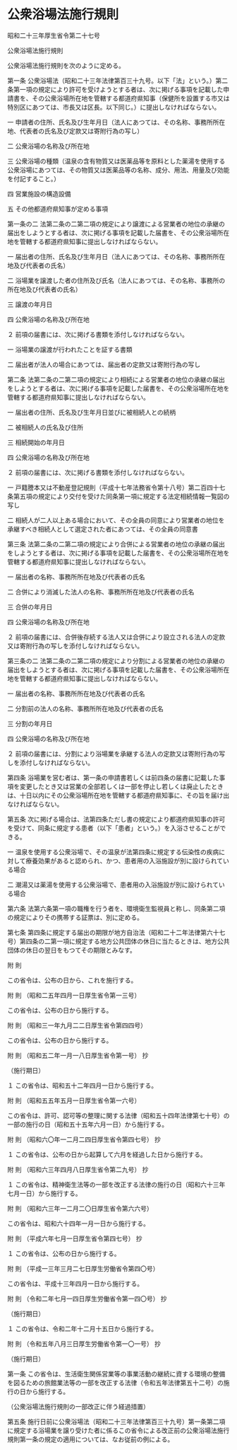 # 公衆浴場法施行規則

昭和二十三年厚生省令第二十七号

公衆浴場法施行規則

公衆浴場法施行規則を次のように定める。

第一条 公衆浴場法（昭和二十三年法律第百三十九号。以下「法」という。）第二条第一項の規定により許可を受けようとする者は、次に掲げる事項を記載した申請書を、その公衆浴場所在地を管轄する都道府県知事（保健所を設置する市又は特別区にあつては、市長又は区長。以下同じ。）に提出しなければならない。

一 申請者の住所、氏名及び生年月日（法人にあつては、その名称、事務所所在地、代表者の氏名及び定款又は寄附行為の写し）

二 公衆浴場の名称及び所在地

三 公衆浴場の種類（温泉の含有物質又は医薬品等を原料とした薬湯を使用する公衆浴場にあつては、その物質又は医薬品等の名称、成分、用法、用量及び効能を付記すること。）

四 営業施設の構造設備

五 その他都道府県知事が定める事項

第一条の二 法第二条の二第二項の規定により譲渡による営業者の地位の承継の届出をしようとする者は、次に掲げる事項を記載した届書を、その公衆浴場所在地を管轄する都道府県知事に提出しなければならない。

一 届出者の住所、氏名及び生年月日（法人にあつては、その名称、事務所所在地及び代表者の氏名）

二 浴場業を譲渡した者の住所及び氏名（法人にあつては、その名称、事務所の所在地及び代表者の氏名）

三 譲渡の年月日

四 公衆浴場の名称及び所在地

２ 前項の届書には、次に掲げる書類を添付しなければならない。

一 浴場業の譲渡が行われたことを証する書類

二 届出者が法人の場合にあつては、届出者の定款又は寄附行為の写し

第二条 法第二条の二第二項の規定により相続による営業者の地位の承継の届出をしようとする者は、次に掲げる事項を記載した届書を、その公衆浴場所在地を管轄する都道府県知事に提出しなければならない。

一 届出者の住所、氏名及び生年月日並びに被相続人との続柄

二 被相続人の氏名及び住所

三 相続開始の年月日

四 公衆浴場の名称及び所在地

２ 前項の届書には、次に掲げる書類を添付しなければならない。

一 戸籍謄本又は不動産登記規則（平成十七年法務省令第十八号）第二百四十七条第五項の規定により交付を受けた同条第一項に規定する法定相続情報一覧図の写し

二 相続人が二人以上ある場合において、その全員の同意により営業者の地位を承継すべき相続人として選定された者にあつては、その全員の同意書

第三条 法第二条の二第二項の規定により合併による営業者の地位の承継の届出をしようとする者は、次に掲げる事項を記載した届書を、その公衆浴場所在地を管轄する都道府県知事に提出しなければならない。

一 届出者の名称、事務所所在地及び代表者の氏名

二 合併により消滅した法人の名称、事務所所在地及び代表者の氏名

三 合併の年月日

四 公衆浴場の名称及び所在地

２ 前項の届書には、合併後存続する法人又は合併により設立される法人の定款又は寄附行為の写しを添付しなければならない。

第三条の二 法第二条の二第二項の規定により分割による営業者の地位の承継の届出をしようとする者は、次に掲げる事項を記載した届書を、その公衆浴場所在地を管轄する都道府県知事に提出しなければならない。

一 届出者の名称、事務所所在地及び代表者の氏名

二 分割前の法人の名称、事務所所在地及び代表者の氏名

三 分割の年月日

四 公衆浴場の名称及び所在地

２ 前項の届書には、分割により浴場業を承継する法人の定款又は寄附行為の写しを添付しなければならない。

第四条 浴場業を営む者は、第一条の申請書若しくは前四条の届書に記載した事項を変更したとき又は営業の全部若しくは一部を停止し若しくは廃止したときは、十日以内にその公衆浴場所在地を管轄する都道府県知事に、その旨を届け出なければならない。

第五条 次に掲げる場合は、法第四条ただし書の規定により都道府県知事の許可を受けて、同条に規定する患者（以下「患者」という。）を入浴させることができる。

一 温泉を使用する公衆浴場で、その温泉が法第四条に規定する伝染性の疾病に対して療養効果があると認められ、かつ、患者用の入浴施設が別に設けられている場合

二 潮湯又は薬湯を使用する公衆浴場で、患者用の入浴施設が別に設けられている場合

第六条 法第六条第一項の職権を行う者を、環境衛生監視員と称し、同条第二項の規定によりその携帯する証票は、別に定める。

第七条 第四条に規定する届出の期限が地方自治法（昭和二十二年法律第六十七号）第四条の二第一項に規定する地方公共団体の休日に当たるときは、地方公共団体の休日の翌日をもつてその期限とみなす。

附 則

この省令は、公布の日から、これを施行する。

附 則 （昭和二五年四月一日厚生省令第一三号）

この省令は、公布の日から施行する。

附 則 （昭和三一年九月二二日厚生省令第四四号）

この省令は、公布の日から施行する。

附 則 （昭和五二年一月一八日厚生省令第一号） 抄

（施行期日）

１ この省令は、昭和五十二年四月一日から施行する。

附 則 （昭和五五年五月一日厚生省令第一六号）

この省令は、許可、認可等の整理に関する法律（昭和五十四年法律第七十号）の一部の施行の日（昭和五十五年六月一日）から施行する。

附 則 （昭和六〇年一二月二四日厚生省令第四七号） 抄

１ この省令は、公布の日から起算して六月を経過した日から施行する。

附 則 （昭和六三年四月八日厚生省令第二九号） 抄

１ この省令は、精神衛生法等の一部を改正する法律の施行の日（昭和六十三年七月一日）から施行する。

附 則 （昭和六三年一二月二〇日厚生省令第六六号）

この省令は、昭和六十四年一月一日から施行する。

附 則 （平成六年七月一日厚生省令第四七号） 抄

１ この省令は、公布の日から施行する。

附 則 （平成一三年三月二七日厚生労働省令第四〇号）

この省令は、平成十三年四月一日から施行する。

附 則 （令和二年七月一四日厚生労働省令第一四〇号） 抄

（施行期日）

１ この省令は、令和二年十二月十五日から施行する。

附 則 （令和五年八月三日厚生労働省令第一〇一号） 抄

（施行期日）

第一条 この省令は、生活衛生関係営業等の事業活動の継続に資する環境の整備を図るための旅館業法等の一部を改正する法律（令和五年法律第五十二号）の施行の日から施行する。

（公衆浴場法施行規則の一部改正に伴う経過措置）

第五条 施行日前に公衆浴場法（昭和二十三年法律第百三十九号）第一条第二項に規定する浴場業を譲り受けた者に係るこの省令による改正前の公衆浴場法施行規則第一条の規定の適用については、なお従前の例による。
